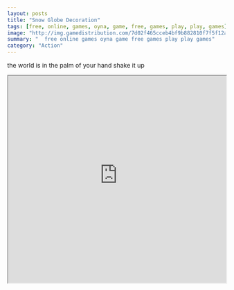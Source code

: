 ```yaml
---
layout: posts
title: "Snow Globe Decoration"
tags: [free, online, games, oyna, game, free, games, play, play, games]
image: "http://img.gamedistribution.com/7d02f465cceb4bf9b882810f7f5f12a8.jpg"
summary: "  free online games oyna game free games play play games"
category: "Action"
---
```


the world is in the palm of your hand shake it up

<iframe width="100%" height="480px;" src="http://flash.gamedistribution.com?game=7d02f465cceb4bf9b882810f7f5f12a8"></iframe>